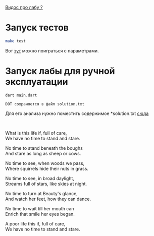 [Видос про лабу ?](https://vk.com/video/@encapss?z=video-72495085_456240608%2Fpl_189025553_-2)

# Запуск тестов

```bash
make test
```

Вот [тут](https://github.com/Encapsulateed/tfl/blob/main/lab2/tests/test.dart#L60) можно поиграться с параметрами.

# Запуск лабы для ручной эксплуатации

```
dart main.dart
```
```
DOT сохраняется в файл solution.txt
```
Для его анализа нужно поместить содержимое *solution.txt [сюда](https://dreampuf.github.io/GraphvizOnline)

<br/>

What is this life if, full of care, <br/>
We have no time to stand and stare.

No time to stand beneath the boughs <br/>
And stare as long as sheep or cows.

No time to see, when woods we pass, <br/>
Where squirrels hide their nuts in grass.

No time to see, in broad daylight, <br/>
Streams full of stars, like skies at night.

No time to turn at Beauty's glance, <br/>
And watch her feet, how they can dance.

No time to wait till her mouth can <br/>
Enrich that smile her eyes began.

A poor life this if, full of care, <br/>
We have no time to stand and stare.
